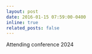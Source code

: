 ```yaml
---
layout: post
date: 2016-01-15 07:59:00-0400
inline: true
related_posts: false
---
```


Attending conference 2024